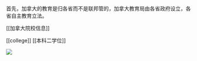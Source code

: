 首先，加拿大的教育是归各省而不是联邦管的，加拿大教育局由各省政府设立，各省自主教育立法。

[[加拿大院校信息]]

[[college]] [[本科二学位]] 


![](https://picture-guan.oss-cn-hangzhou.aliyuncs.com/20220829184925.png)
